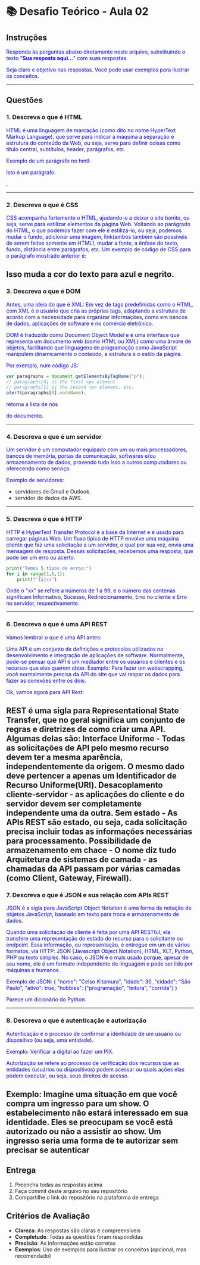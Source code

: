# 📚 Desafio Teórico - Aula 02

## Instruções

Responda às perguntas abaixo diretamente neste arquivo, substituindo o texto "**Sua resposta aqui...**" com suas respostas.

Seja claro e objetivo nas respostas. Você pode usar exemplos para ilustrar os conceitos.

---

## Questões

### 1. Descreva o que é HTML

HTML é uma linguagem de marcação (como dito no nome HyperText Markup Language), que serve para indicar a máquina a separação e estrutura do conteúdo da Web, ou seja, serve para definir coisas como título central, subtítulos, header, parágrafos, etc. 

Exemplo de um parágrafo no hmtl:
<p>Isto é um parágrafo.</p>.

---

### 2. Descreva o que é CSS

CSS acompanha fortemente o HTML, ajudando-o a deixar o site bonito, ou seja, serve para estilizar elementos da página Web. Voltando ao parágrado do HTML, o que podemos fazer com ele é estilizá-lo, ou seja, podemos mudar o fundo, adicionar uma imagem, link(ambos também são possíveis de serem feitos somente em HTML), mudar a fonte, a ênfase do texto, fundo, distância entre parágrafos, etc. Um exemplo de código de CSS para o parágrafo mostrado anterior é:

<style>

p {
 color: blue;
 text-weight: bold;
}

</style>

Isso muda a cor do texto para azul e negrito.  
---

### 3. Descreva o que é DOM

Antes, uma ideia do que é XML:
Em vez de tags predefinidas como o HTML, com XML é o usuário que cria as próprias tags, adaptando a estrutura de acordo com a necessidade para organizar informações, como em bancos de dados, aplicações de software e no comércio eletrônico.

DOM é traduzido como Document Object Model e é uma interface que representa um documento web (como HTML ou XML) como uma árvore de objetos, facilitando que linguagens de programação como JavaScript manipulem dinamicamente o conteúdo, a estrutura e o estilo da página.

Por exemplo, num código JS:
```js
var paragraphs = document.getElementsByTagName("p");
// paragraphs[0] is the first <p> element
// paragraphs[1] is the second <p> element, etc.
alert(paragraphs[0].nodeName);
```
retorna a lista de nós <p> do documento.

---

### 4. Descreva o que é um servidor

Um servidor é um computador equipado com um ou mais processadores, bancos de memória, portas de comunicação, softwares e/ou armazenamento de dados, provendo tudo isso a outros computadores ou oferecendo como serviço.

Exemplo de servidores: 
- servidores de Gmail e Outlook.
- servidor de dados da AWS.
---

### 5. Descreva o que é HTTP

HTTP é HyperText Transfer Protocol é a base da Internet e é usado para carregar páginas Web. Um fluxo típico de HTTP envolve uma máquina cliente que faz uma solicitação a um servidor, o qual por sua vez, envia uma mensagem de resposta. Dessas solicitações, recebemos uma resposta, que pode ser um erro ou acerto.

```py
print("Temos 5 tipos de erros:")
for i in range(1,6,1):
    print(f"{i}xx")
```

Onde o "xx" se refere a números de 1 a 99, e o número das centenas significam Informativo, Sucesso, Redirecionamento, Erro no cliente e Erro no servidor, respectivamente.

---

### 6. Descreva o que é uma API REST

Vamos lembrar o que é uma API antes:

Uma API é um conjunto de definições e protocolos utilizados no desenvolvimento e integração de aplicações de software. Normalmente, pode-se pensar que API é um mediador entre os usuários e clientes e os recursos que eles querem obter.
Exemplo: Para fazer um webscrapping, você normalmente precisa da API do site que vai raspar os dados para fazer as conexões entre os dois.

Ok, vamos agora para API Rest:

REST é uma sigla para Representational State Transfer, que no geral significa um conjunto de regras e diretrizes de como criar uma API. Algumas delas são:
Interface Uniforme - Todas as solicitações de API pelo mesmo recurso devem ter a mesma aparência, independentemente da origem. O mesmo dado deve pertencer a apenas um Identificador de Recurso Uniforme(URI). 
Desacoplamento cliente-servidor - as aplicações do cliente e do servidor devem ser completamente independente uma da outra.
Sem estado - As APIs REST são estado, ou seja, cada solicitação precisa incluir todas as informações necessárias para processamento.
Possibilidade de armazenamento em chace - O nome diz tudo
Arquitetura de sistemas de camada - as chamadas da API passam por várias camadas (como Client, Gateway, Firewall).
---

### 7. Descreva o que é JSON e sua relação com APIs REST

JSON é a sigla para JavaScript Object Notation é uma forma de notação de objetos JavaScript, baseado em texto para troca e armazenamento de dados.

Quando uma solicitação de cliente é feita por uma API RESTful, ela transfere uma representação do estado do recurso para o solicitante ou endpoint. Essa informação, ou representação, é entregue em um de vários formatos, via HTTP: JSON (Javascript Object Notation), HTML, XLT, Python, PHP ou texto simples. No caso, o JSON é o mais usado porque, apesar de seu nome, ele é um formato independente de linguagem e pode ser lido por máquinas e humanos.

Exemplo de JSON:
{
  "nome": "Celso Kitamura",
  "idade": 30,
  "cidade": "São Paulo",
  "ativo": true,
  "hobbies": ["programação", "leitura", "corrida"]
}

Parece um dicionário do Python.

---

### 8. Descreva o que é autenticação e autorização

Autenticação é o processo de confirmar a identidade de um usuário ou dispositivo (ou seja, uma entidade).

Exemplo: Verificar a digital ao fazer um PIX.

Autorização se refere ao processo de verificação dos recursos que as entidades (usuários ou dispositivos) podem acessar ou quais ações elas podem executar, ou seja, seus direitos de acesso.

Exemplo:
Imagine uma situação em que você compra um ingresso para um show. O estabelecimento não estará interessado em sua identidade. Eles se preocupam se você está autorizado ou não a assistir ao show. Um ingresso seria uma forma de te autorizar sem precisar se autenticar
---

## Entrega

1. Preencha todas as respostas acima
2. Faça commit deste arquivo no seu repositório
3. Compartilhe o link do repositório na plataforma de entrega

## Critérios de Avaliação

- **Clareza**: As respostas são claras e compreensíveis
- **Completude**: Todas as questões foram respondidas
- **Precisão**: As informações estão corretas
- **Exemplos**: Uso de exemplos para ilustrar os conceitos (opcional, mas recomendado)

